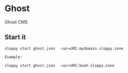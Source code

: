 # Ghost

Ghost CMS

## Start it

```
sloppy start ghost.json  -var=URI:mydomain.sloppy.zone
   
Example:
   
sloppy start ghost.json  -var=URI:booh.sloppy.zone
```